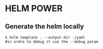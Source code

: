 # HELM POWER

## Generate the helm locally

```shell
$ helm template . --output-dir ./yaml
#in ordre to debug it use the --debug param
```

